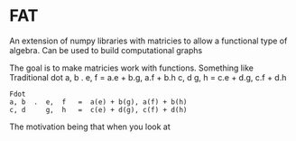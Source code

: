 # FAT
An extension of numpy libraries with matricies to allow a functional type of algebra. 
Can be used to build computational graphs 

The goal is to make matricies work with functions. Something like
    Traditional dot
    a, b  .  e,  f   =  a.e + b.g, a.f + b.h
    c, d     g,  h   =  c.e + d.g, c.f + d.h
    
    Fdot
    a, b  .  e,  f   =  a(e) + b(g), a(f) + b(h)
    c, d     g,  h   =  c(e) + d(g), c(f) + d(h)
    
The motivation being that when you look at 

